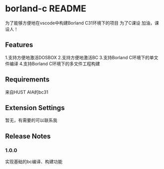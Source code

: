 # borland-c README

为了能够方便地在vscode中构建Borland C31环境下的项目
为了C课设
加油，课设人！

## Features

1.支持方便地激活DOSBOX
2.支持方便地激活BC
3.支持Borland C环境下的单文件编译
4.支持Borland C环境下的多文件工程构建

## Requirements

来自HUST AIA的bc31

## Extension Settings

暂无，有需要的可以联系我

## Release Notes

### 1.0.0

实现基础的bc编译、构建功能